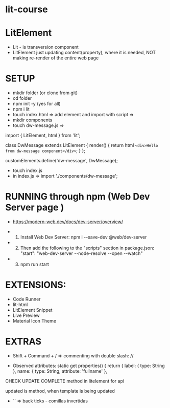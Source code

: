 # lit-course

# LitElement
- Lit - is transversion component
- LitElement just updating content(property), where it is needed, NOT making re-render of the entire web page

# SETUP
- mkdir folder (or clone from git)
- cd folder
- npm init -y (yes for all)
- npm i lit
- touch index.html => add element and import with script =>
  <dw-message></dw-message>
  <script src="./index.js" type="module"></script>
- mkdir components
- touch dw-message.js => 

import { LitElement, html } from 'lit';

class DwMessage extends LitElement {
  render() {
    return html `
      <div>Hello from dw-message component</div>
    `;
  }
};

customElements.define('dw-message', DwMessage);

- touch index.js
- in index.js => import './components/dw-message'; 

# RUNNING through npm (Web Dev Server page )
 - https://modern-web.dev/docs/dev-server/overview/

 - 1. Install Web Dev Server: npm i --save-dev @web/dev-server
 - 2. Then add the following to the "scripts" section in package.json:
 "start": "web-dev-server --node-resolve --open --watch"
 - 3. npm run start

# EXTENSIONS:
- Code Runner
- lit-html
- LitElement Snippet
- Live Preview
- Material Icon Theme

# EXTRAS
- Shift + Command + / => commenting with double slash: //

- Observed attributes: static get properties() { return { label: { type: String }, name: { type: String, attribute: 'fullname' },

CHECK UPDATE COMPLETE method in litelement for api

updated is method, when template is being updated

- `` => back ticks - comillas invertidas